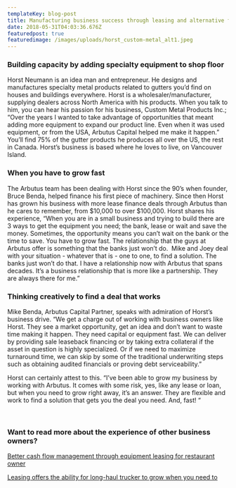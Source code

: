 ```yaml
---
templateKey: blog-post
title: Manufacturing business success through leasing and alternative financing
date: 2018-05-31T04:03:36.676Z
featuredpost: true
featuredimage: /images/uploads/horst_custom-metal_alt1.jpeg
---
```

### Building capacity by adding specialty equipment to shop floor

Horst Neumann is an idea man and entrepreneur. He designs and manufactures specialty metal products related to gutters you’d find on houses and buildings everywhere. Horst is a wholesaler/manufacturer, supplying dealers across North America with his products. When you talk to him, you can hear his passion for his business, Custom Metal Products Inc.; “Over the years I wanted to take advantage of opportunities that meant adding more equipment to expand our product line. Even when it was used equipment, or from the USA, Arbutus Capital helped me make it happen.” You’ll find 75% of the gutter products he produces all over the US, the rest in Canada. Horst’s business is based where he loves to live, on Vancouver Island.

### When you have to grow fast

The Arbutus team has been dealing with Horst since the 90’s when founder, Bruce Benda, helped finance his first piece of machinery. Since then Horst has grown his business with more lease finance deals through Arbutus than he cares to remember, from $10,000 to over $100,000. Horst shares his experience, “When you are in a small business and trying to build there are 3 ways to get the equipment you need; the bank, lease or wait and save the money. Sometimes, the opportunity means you can’t wait on the bank or the time to save. You have to grow fast. The relationship that the guys at Arbutus offer is something that the banks just won’t do.  Mike and Joey deal with your situation - whatever that is - one to one, to find a solution. The banks just won’t do that. I have a relationship now with Arbutus that spans decades. It’s a business relationship that is more like a partnership. They are always there for me.”

### Thinking creatively to find a deal that works

Mike Benda, Arbutus Capital Partner, speaks with admiration of Horst’s business drive. “We get a charge out of working with business owners like Horst. They see a market opportunity, get an idea and don’t want to waste time making it happen. They need capital or equipment fast. We can deliver by providing sale leaseback financing or by taking extra collateral if the asset in question is highly specialized. Or if we need to maximize turnaround time, we can skip by some of the traditional underwriting steps such as obtaining audited financials or proving debt serviceability.”

Horst can certainly attest to this. “I’ve been able to grow my business by working with Arbutus. It comes with some risk, yes, like any lease or loan, but when you need to grow right away, it’s an answer. They are flexible and work to find a solution that gets you the deal you need. And, fast! “

 

### Want to read more about the experience of other business owners? 

[Better cash flow management through equipment leasing for restaurant owner](https://arbutuscapital.com/better-cash-flow-management-through-equipment-leasing-restaurant-owner)

[Leasing offers the ability for long-haul trucker to grow when you need to](https://arbutuscapital.com/leasing-offers-ability-grow-when-you-need)